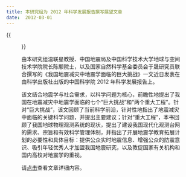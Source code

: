 ```yaml
---
title: 本研究组为 2012 年科学发展报告撰写展望文章
date:  2012-03-01
---
```


{{<figure src="Fig1.jpg" caption="">}}

由本研究组温联星教授、中国地震局及中国科学技术大学地球与空间技术学院院长陈颙院士，以及国家自然科学基金委员会于晟研究员联合撰写的《我国地震减灾中地震学面临的巨大挑战》一文近日发表在由科学出版社出版的中国科学院 2012 年科学发展报告上。

该文结合地震学与社会需求，以科学问题为核心，前瞻性地提出了我国在地震减灾中地震学面临的七个“巨大挑战”和“两个重大工程”。针对“巨大挑战”，该文回顾了当前科学前沿，针对性地指出了地震减灾中面临的关键科学问题，并提出主要建议；针对“重大工程”，本书回顾了我国地球物理观测系统的现状，提出了建设我国现代化观测台网的需求、宗旨和有效科学管理体制，并指出了开展地震学教育拓展计划的必要性和具体目标：提供公众实时地震信息、增强公众的防震意识、吸引年轻优秀人才加盟我国地震研究，以及敦促国家有关机构和国内高校对地震学的重视。

请[点击](Scientific-Report-2012.pdf)查看文章详细内容。
